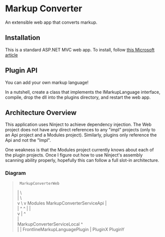 # Markup Converter
An extensible web app that converts markup.

## Installation
This is a standard ASP.NET MVC web app.  To install, follow [this Microsoft article](http://www.asp.net/web-forms/overview/deployment/web-deployment-in-the-enterprise/manually-installing-web-packages)

## Plugin API
You can add your own markup language!

In a nutshell, create a class that implements the IMarkupLanguage interface, compile, drop the dll into the plugins directory, and restart the web app.

## Architecture Overview
This application uses Ninject to achieve dependency injection.  The Web project does not have any direct references to any "impl" projects (only to an Api project and a Modules project).  Similarly, plugins only reference the Api and not the "Impl". 

One weakness is that the Modules project currently knows about each of the plugin projects.  Once I figure out how to use Ninject's assembly scanning ability properly, hopefully this can follow a full slot-in architecture.

### Diagram
>
>      MarkupConverterWeb
>
>  |							\	
>  |							 \	
>  v							  \	
>                               v
> Modules
>				     MarkupConverterServiceApi
>   |						
>   |                    ^                    ^
>   |                    |                     \
>   v                    |				   ^   \
>										   |	\
>MarkupConverterServiceLocal         ^      \
>									|		|	FrontlineMarkupLanguagePlugin
>									|	  PluginX
>									PluginY